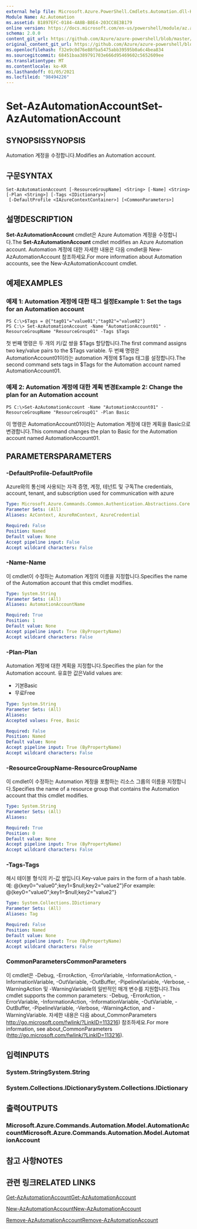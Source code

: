 ```yaml
---
external help file: Microsoft.Azure.PowerShell.Cmdlets.Automation.dll-Help.xml
Module Name: Az.Automation
ms.assetid: B1897EFC-0184-4A8B-B8E4-203CC8E3B179
online version: https://docs.microsoft.com/en-us/powershell/module/az.automation/set-azautomationaccount
schema: 2.0.0
content_git_url: https://github.com/Azure/azure-powershell/blob/master/src/Automation/Automation/help/Set-AzAutomationAccount.md
original_content_git_url: https://github.com/Azure/azure-powershell/blob/master/src/Automation/Automation/help/Set-AzAutomationAccount.md
ms.openlocfilehash: f32e9c0d76e88fba5475abb39595b0a6c4bea834
ms.sourcegitcommit: 68451baa389791703e666d95469602c5652609ee
ms.translationtype: MT
ms.contentlocale: ko-KR
ms.lasthandoff: 01/05/2021
ms.locfileid: "98494226"
---
```

# <span data-ttu-id="43d9c-101">Set-AzAutomationAccount</span><span class="sxs-lookup"><span data-stu-id="43d9c-101">Set-AzAutomationAccount</span></span>

## <span data-ttu-id="43d9c-102">SYNOPSIS</span><span class="sxs-lookup"><span data-stu-id="43d9c-102">SYNOPSIS</span></span>
<span data-ttu-id="43d9c-103">Automation 계정을 수정합니다.</span><span class="sxs-lookup"><span data-stu-id="43d9c-103">Modifies an Automation account.</span></span>

## <span data-ttu-id="43d9c-104">구문</span><span class="sxs-lookup"><span data-stu-id="43d9c-104">SYNTAX</span></span>

```
Set-AzAutomationAccount [-ResourceGroupName] <String> [-Name] <String> [-Plan <String>] [-Tags <IDictionary>]
 [-DefaultProfile <IAzureContextContainer>] [<CommonParameters>]
```

## <span data-ttu-id="43d9c-105">설명</span><span class="sxs-lookup"><span data-stu-id="43d9c-105">DESCRIPTION</span></span>
<span data-ttu-id="43d9c-106">**Set-AzAutomationAccount** cmdlet은 Azure Automation 계정을 수정합니다.</span><span class="sxs-lookup"><span data-stu-id="43d9c-106">The **Set-AzAutomationAccount** cmdlet modifies an Azure Automation account.</span></span>
<span data-ttu-id="43d9c-107">Automation 계정에 대한 자세한 내용은 다음 cmdlet을 New-AzAutomationAccount 참조하세요.</span><span class="sxs-lookup"><span data-stu-id="43d9c-107">For more information about Automation accounts, see the New-AzAutomationAccount cmdlet.</span></span>

## <span data-ttu-id="43d9c-108">예제</span><span class="sxs-lookup"><span data-stu-id="43d9c-108">EXAMPLES</span></span>

### <span data-ttu-id="43d9c-109">예제 1: Automation 계정에 대한 태그 설정</span><span class="sxs-lookup"><span data-stu-id="43d9c-109">Example 1: Set the tags for an Automation account</span></span>
```
PS C:\>$Tags = @{"tag01"="value01";"tag02"="value02"}
PS C:\> Set-AzAutomationAccount -Name "AutomationAccount01" -ResourceGroupName "ResourceGroup01" -Tags $Tags
```

<span data-ttu-id="43d9c-110">첫 번째 명령은 두 개의 키/값 쌍을 $Tags 할당합니다.</span><span class="sxs-lookup"><span data-stu-id="43d9c-110">The first command assigns two key/value pairs to the $Tags variable.</span></span>
<span data-ttu-id="43d9c-111">두 번째 명령은 AutomationAccount01이라는 automation 계정에 $Tags 태그를 설정합니다.</span><span class="sxs-lookup"><span data-stu-id="43d9c-111">The second command sets tags in $Tags for the Automation account named AutomationAccount01.</span></span>

### <span data-ttu-id="43d9c-112">예제 2: Automation 계정에 대한 계획 변경</span><span class="sxs-lookup"><span data-stu-id="43d9c-112">Example 2: Change the plan for an Automation account</span></span>
```
PS C:\>Set-AzAutomationAccount -Name "AutomationAccount01" -ResourceGroupName "ResourceGroup01" -Plan Basic
```

<span data-ttu-id="43d9c-113">이 명령은 AutomationAccount01이라는 Automation 계정에 대한 계획을 Basic으로 변경합니다.</span><span class="sxs-lookup"><span data-stu-id="43d9c-113">This command changes the plan to Basic for the Automation account named AutomationAccount01.</span></span>

## <span data-ttu-id="43d9c-114">PARAMETERS</span><span class="sxs-lookup"><span data-stu-id="43d9c-114">PARAMETERS</span></span>

### <span data-ttu-id="43d9c-115">-DefaultProfile</span><span class="sxs-lookup"><span data-stu-id="43d9c-115">-DefaultProfile</span></span>
<span data-ttu-id="43d9c-116">Azure와의 통신에 사용되는 자격 증명, 계정, 테넌트 및 구독</span><span class="sxs-lookup"><span data-stu-id="43d9c-116">The credentials, account, tenant, and subscription used for communication with azure</span></span>

```yaml
Type: Microsoft.Azure.Commands.Common.Authentication.Abstractions.Core.IAzureContextContainer
Parameter Sets: (All)
Aliases: AzContext, AzureRmContext, AzureCredential

Required: False
Position: Named
Default value: None
Accept pipeline input: False
Accept wildcard characters: False
```

### <span data-ttu-id="43d9c-117">-Name</span><span class="sxs-lookup"><span data-stu-id="43d9c-117">-Name</span></span>
<span data-ttu-id="43d9c-118">이 cmdlet이 수정하는 Automation 계정의 이름을 지정합니다.</span><span class="sxs-lookup"><span data-stu-id="43d9c-118">Specifies the name of the Automation account that this cmdlet modifies.</span></span>

```yaml
Type: System.String
Parameter Sets: (All)
Aliases: AutomationAccountName

Required: True
Position: 1
Default value: None
Accept pipeline input: True (ByPropertyName)
Accept wildcard characters: False
```

### <span data-ttu-id="43d9c-119">-Plan</span><span class="sxs-lookup"><span data-stu-id="43d9c-119">-Plan</span></span>
<span data-ttu-id="43d9c-120">Automation 계정에 대한 계획을 지정합니다.</span><span class="sxs-lookup"><span data-stu-id="43d9c-120">Specifies the plan for the Automation account.</span></span>
<span data-ttu-id="43d9c-121">유효한 값은</span><span class="sxs-lookup"><span data-stu-id="43d9c-121">Valid values are:</span></span>
- <span data-ttu-id="43d9c-122">기본</span><span class="sxs-lookup"><span data-stu-id="43d9c-122">Basic</span></span>
- <span data-ttu-id="43d9c-123">무료</span><span class="sxs-lookup"><span data-stu-id="43d9c-123">Free</span></span>

```yaml
Type: System.String
Parameter Sets: (All)
Aliases:
Accepted values: Free, Basic

Required: False
Position: Named
Default value: None
Accept pipeline input: True (ByPropertyName)
Accept wildcard characters: False
```

### <span data-ttu-id="43d9c-124">-ResourceGroupName</span><span class="sxs-lookup"><span data-stu-id="43d9c-124">-ResourceGroupName</span></span>
<span data-ttu-id="43d9c-125">이 cmdlet이 수정하는 Automation 계정을 포함하는 리소스 그룹의 이름을 지정합니다.</span><span class="sxs-lookup"><span data-stu-id="43d9c-125">Specifies the name of a resource group that contains the Automation account that this cmdlet modifies.</span></span>

```yaml
Type: System.String
Parameter Sets: (All)
Aliases:

Required: True
Position: 0
Default value: None
Accept pipeline input: True (ByPropertyName)
Accept wildcard characters: False
```

### <span data-ttu-id="43d9c-126">-Tags</span><span class="sxs-lookup"><span data-stu-id="43d9c-126">-Tags</span></span>
<span data-ttu-id="43d9c-127">해시 테이블 형식의 키-값 쌍입니다.</span><span class="sxs-lookup"><span data-stu-id="43d9c-127">Key-value pairs in the form of a hash table.</span></span> <span data-ttu-id="43d9c-128">예: @{key0="value0";key1=$null;key2="value2"}</span><span class="sxs-lookup"><span data-stu-id="43d9c-128">For example: @{key0="value0";key1=$null;key2="value2"}</span></span>

```yaml
Type: System.Collections.IDictionary
Parameter Sets: (All)
Aliases: Tag

Required: False
Position: Named
Default value: None
Accept pipeline input: True (ByPropertyName)
Accept wildcard characters: False
```

### <span data-ttu-id="43d9c-129">CommonParameters</span><span class="sxs-lookup"><span data-stu-id="43d9c-129">CommonParameters</span></span>
<span data-ttu-id="43d9c-130">이 cmdlet은 -Debug, -ErrorAction, -ErrorVariable, -InformationAction, -InformationVariable, -OutVariable, -OutBuffer, -PipelineVariable, -Verbose, -WarningAction 및 -WarningVariable의 일반적인 매개 변수를 지원합니다.</span><span class="sxs-lookup"><span data-stu-id="43d9c-130">This cmdlet supports the common parameters: -Debug, -ErrorAction, -ErrorVariable, -InformationAction, -InformationVariable, -OutVariable, -OutBuffer, -PipelineVariable, -Verbose, -WarningAction, and -WarningVariable.</span></span> <span data-ttu-id="43d9c-131">자세한 내용은 다음 about_CommonParameters http://go.microsoft.com/fwlink/?LinkID=113216) 참조하세요.</span><span class="sxs-lookup"><span data-stu-id="43d9c-131">For more information, see about_CommonParameters (http://go.microsoft.com/fwlink/?LinkID=113216).</span></span>

## <span data-ttu-id="43d9c-132">입력</span><span class="sxs-lookup"><span data-stu-id="43d9c-132">INPUTS</span></span>

### <span data-ttu-id="43d9c-133">System.String</span><span class="sxs-lookup"><span data-stu-id="43d9c-133">System.String</span></span>

### <span data-ttu-id="43d9c-134">System.Collections.IDictionary</span><span class="sxs-lookup"><span data-stu-id="43d9c-134">System.Collections.IDictionary</span></span>

## <span data-ttu-id="43d9c-135">출력</span><span class="sxs-lookup"><span data-stu-id="43d9c-135">OUTPUTS</span></span>

### <span data-ttu-id="43d9c-136">Microsoft.Azure.Commands.Automation.Model.AutomationAccount</span><span class="sxs-lookup"><span data-stu-id="43d9c-136">Microsoft.Azure.Commands.Automation.Model.AutomationAccount</span></span>

## <span data-ttu-id="43d9c-137">참고 사항</span><span class="sxs-lookup"><span data-stu-id="43d9c-137">NOTES</span></span>

## <span data-ttu-id="43d9c-138">관련 링크</span><span class="sxs-lookup"><span data-stu-id="43d9c-138">RELATED LINKS</span></span>

[<span data-ttu-id="43d9c-139">Get-AzAutomationAccount</span><span class="sxs-lookup"><span data-stu-id="43d9c-139">Get-AzAutomationAccount</span></span>](./Get-AzAutomationAccount.md)

[<span data-ttu-id="43d9c-140">New-AzAutomationAccount</span><span class="sxs-lookup"><span data-stu-id="43d9c-140">New-AzAutomationAccount</span></span>](./New-AzAutomationAccount.md)

[<span data-ttu-id="43d9c-141">Remove-AzAutomationAccount</span><span class="sxs-lookup"><span data-stu-id="43d9c-141">Remove-AzAutomationAccount</span></span>](./Remove-AzAutomationAccount.md)
